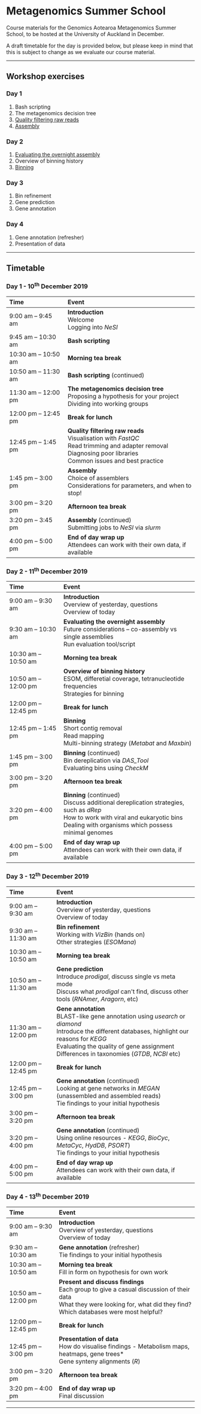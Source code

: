 # Metagenomics Summer School

Course materials for the Genomics Aotearoa Metagenomics Summer School, to be hosted at the University of Auckland in December.

A draft timetable for the day is provided below, but please keep in mind that this is subject to change as we evaluate our course material.

---

## Workshop exercises

### Day 1

1. Bash scripting
1. The metagenomics decision tree
1. [Quality filtering raw reads](https://github.com/GenomicsAotearoa/metagenomics_summer_school/blob/master/materials/day1/ex3_quality_filtering.md)
1. [Assembly](https://github.com/GenomicsAotearoa/metagenomics_summer_school/blob/master/materials/day1/ex4_assembly.md)

### Day 2

1. [Evaluating the overnight assembly](https://github.com/GenomicsAotearoa/metagenomics_summer_school/blob/master/materials/day2/ex5_evaluating_assemblies.md)
1. Overview of binning history
1. [Binning](https://github.com/GenomicsAotearoa/metagenomics_summer_school/blob/master/materials/day2/ex7_initial_binning.md)

### Day 3

1. Bin refinement
1. Gene prediction
1. Gene annotation

### Day 4

1. Gene annotation (refresher)
1. Presentation of data

---

## Timetable

### Day 1 - 10<sup>th</sup> December 2019

|Time|Event|
|:---|:---|
|9:00 am – 9:45 am|**Introduction**<br>Welcome<br>Logging into *NeSI*|
|9:45 am – 10:30 am|**Bash scripting**|
|10:30 am – 10:50 am|**Morning tea break**|
|10:50 am – 11:30 am|**Bash scripting** (continued)|
|11:30 am – 12:00 pm|**The metagenomics decision tree**<br>Proposing a hypothesis for your project<br>Dividing into working groups|
|12:00 pm – 12:45 pm|**Break for lunch**|
|12:45 pm – 1:45 pm|**Quality filtering raw reads**<br>Visualisation with *FastQC*<br>Read trimming and adapter removal<br>Diagnosing poor libraries<br>Common issues and best practice|
|1:45 pm – 3:00 pm|**Assembly**<br>Choice of assemblers<br>Considerations for parameters, and when to stop!|
|3:00 pm – 3:20 pm|**Afternoon tea break**|
|3:20 pm – 3:45 pm|**Assembly** (continued)<br>Submitting jobs to *NeSI* via *slurm*|
|4:00 pm – 5:00 pm|**End of day wrap up**<br>Attendees can work with their own data, if available|

### Day 2 - 11<sup>th</sup> December 2019

|Time|Event|
|:---|:---|
|9:00 am – 9:30 am|**Introduction**<br>Overview of yesterday, questions<br>Overview of today|
|9:30 am – 10:30 am|**Evaluating the overnight assembly**<br>Future considerations – co-assembly vs single assemblies<br>Run evaluation tool/script|
|10:30 am – 10:50 am|**Morning tea break**|
|10:50 am – 12:00 pm|**Overview of binning history**<br>ESOM, differetial coverage, tetranucleotide frequencies<br>Strategies for binning|
|12:00 pm – 12:45 pm|**Break for lunch**|
|12:45 pm – 1:45 pm|**Binning**<br>Short contig removal<br>Read mapping<br>Multi-binning strategy (*Metabat* and *Maxbin*)|
|1:45 pm – 3:00 pm|**Binning** (continued)<br>Bin dereplication via *DAS_Tool*<br>Evaluating bins using *CheckM*|
|3:00 pm – 3:20 pm|**Afternoon tea break**|
|3:20 pm – 4:00 pm|**Binning** (continued)<br>Discuss additional dereplication strategies, such as *dRep*<br>How to work with viral and eukaryotic bins<br>Dealing with organisms which possess minimal genomes|
|4:00 pm – 5:00 pm|**End of day wrap up**<br>Attendees can work with their own data, if available|

### Day 3 - 12<sup>th</sup> December 2019

|Time|Event|
|:---|:---|
|9:00 am – 9:30 am|**Introduction**<br>Overview of yesterday, questions<br>Overview of today|
|9:30 am – 11:30 am|**Bin refinement**<br>Working with *VizBin* (hands on)<br>Other strategies (*ESOMana*)|
|10:30 am – 10:50 am|**Morning tea break**|
|10:50 am – 11:30 am|**Gene prediction**<br>Introduce *prodigal*, discuss single vs meta mode<br>Discuss what *prodigal* can't find, discuss other tools (*RNAmer*, *Aragorn*, etc)|
|11:30 am – 12:00 pm|**Gene annotation**<br>BLAST-like gene annotation using *usearch* or *diamond*<br>Introduce the different databases, highlight our reasons for *KEGG*<br>Evaluating the quality of gene assignment<br>Differences in taxonomies (*GTDB*, *NCBI* etc)|
|12:00 pm – 12:45 pm|**Break for lunch**|
|12:45 pm – 3:00 pm|**Gene annotation** (continued)<br>Looking at gene networks in *MEGAN* (unassembled and assembled reads)<br>Tie findings to your initial hypothesis|
|3:00 pm – 3:20 pm|**Afternoon tea break**|
|3:20 pm – 4:00 pm|**Gene annotation** (continued)<br>Using online resources - *KEGG*, *BioCyc*, *MetaCyc*, *HydDB*, *PSORT*)<br>Tie findings to your initial hypothesis|
|4:00 pm – 5:00 pm|**End of day wrap up**<br>Attendees can work with their own data, if available|

### Day 4 - 13<sup>th</sup> December 2019

|Time|Event|
|:---|:---|
|9:00 am – 9:30 am|**Introduction**<br>Overview of yesterday, questions<br>Overview of today|
|9:30 am – 10:30 am|**Gene annotation** (refresher)<br>Tie findings to your initial hypothesis|
|10:30 am – 10:50 am|**Morning tea break**<br>Fill in form on hypothesis for own work|
|10:50 am – 12:00 pm|**Present and discuss findings**<br>Each group to give a casual discussion of their data<br>What they were looking for, what did they find?<br>Which databases were most helpful?|
|12:00 pm – 12:45 pm|**Break for lunch**|
|12:45 pm – 3:00 pm|**Presentation of data**<br>How do visualise findings - Metabolism maps, heatmaps, gene trees*<br>Gene synteny alignments (*R*)|
|3:00 pm – 3:20 pm|**Afternoon tea break**|
|3:20 pm – 4:00 pm|**End of day wrap up**<br>Final discussion|

----
